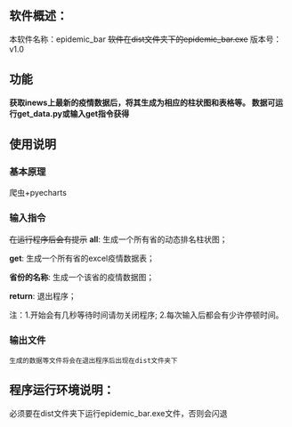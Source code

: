 ## 软件概述：
本软件名称：epidemic_bar 
~~软件在dist文件夹下的epidemic_bar.exe~~
版本号：v1.0
## 功能
**获取inews上最新的疫情数据后，将其生成为相应的柱状图和表格等。
数据可运行get_data.py或输入get指令获得**
## 使用说明
### 基本原理
  爬虫+pyecharts
### 输入指令
~~在运行程序后会有提示~~
**all**: 生成一个所有省的动态排名柱状图；

**get**: 生成一个所有省的excel疫情数据表；

**省份的名称**: 生成一个该省的疫情数据图；

**return**: 退出程序；

注：1.开始会有几秒等待时间请勿关闭程序;
    2.每次输入后都会有少许停顿时间。
 ### 输出文件
    生成的数据等文件将会在退出程序后出现在dist文件夹下
## 程序运行环境说明：
必须要在dist文件夹下运行epidemic_bar.exe文件，否则会闪退
